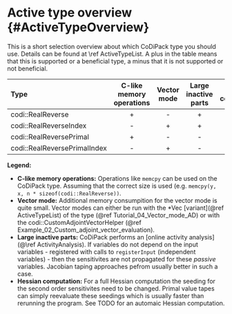 Active type overview {#ActiveTypeOverview}
=======

This is a short selection overview about which CoDiPack type you should use. Details can be found at \ref ActiveTypeList.
A plus in the table means that this is supported or a beneficial type, a minus that it is not supported or not beneficial.

| Type | C-like memory operations | Vector mode | Large inactive parts | Hessian computation |
|:-----|:-----:|:-----:|:-----:|:-----:|
| codi::RealReverse | + | - | + | - |
| codi::RealReverseIndex | - | + | + | - |
| codi::RealReversePrimal | + | - | - | + |
| codi::RealReversePrimalIndex | - | + | - | + |

__Legend:__
 - __C-like memory operations:__ Operations like `memcpy` can be used on the CoDiPack type. Assuming that the correct
                                 size is used (e.g. `memcpy(y, x, n * sizeof(codi::RealReverse))`.
 - __Vector mode:__ Additional memory consumpition for the vector mode is quite small. Vector modes can either be run
                    with the *Vec [variant](@ref ActiveTypeList) of the type (@ref Tutorial_04_Vector_mode_AD) or with
                    the codi::CustomAdjointVectorHelper (@ref Example_02_Custom_adjoint_vector_evaluation).
 - __Large inactive parts:__ CoDiPack performs an [online activity analysis](@\ref ActivityAnalysis). If variables do not depend on the input
                             variables - registered with calls to `registerInput` (independent variables) - then the
                             sensitivites are not propagated for these _passive_ variables. Jacobian taping approaches
                             pefrom usually better in such a case.
 - __Hessian computation:__ For a full Hessian computation the seeding for the second order sensitivites need to be
                            changed. Primal value tapes can simply reevaluate these seedings which is usually faster
                            than rerunning the program. See TODO for an automaic Hessian computation.
